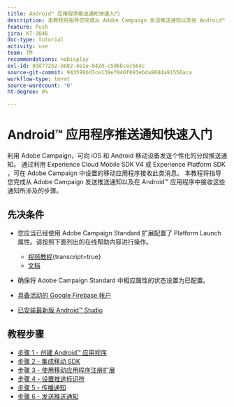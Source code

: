 ```yaml
---
title: Android™ 应用程序推送通知快速入门
description: 本教程将指导您完成从 Adobe Campaign 发送推送通知以及在 Android™ 应用程序中接收这些通知所涉及的步骤。
feature: Push
jira: KT-3846
doc-type: tutorial
activity: use
team: TM
recommendations: noDisplay
exl-id: 8dd772b2-b082-4e1e-842d-c5d6bcec564c
source-git-commit: 943599bd7ce139ef846f093ebda9084a91550aca
workflow-type: tm+mt
source-wordcount: '0'
ht-degree: 0%

---
```


# Android™ 应用程序推送通知快速入门

利用 Adobe Campaign，可向 iOS 和 Android 移动设备发送个性化的分段推送通知。
通过利用 Experience Cloud Mobile SDK V4 或 Experience Platform SDK ，可在 Adobe Campaign 中设置的移动应用程序接收此类消息。
本教程将指导您完成从 Adobe Campaign 发送推送通知以及在 Android™ 应用程序中接收这些通知所涉及的步骤。

## 先决条件

* 您应当已经使用 Adobe Campaign Standard 扩展配置了 Platform Launch 属性。请按照下面列出的在线帮助内容进行操作。
   * [视频教程](https://video.tv.adobe.com/v/26224?learn=on){transcript=true}
   * [文档](https://experienceleague.adobe.com/docs/campaign-standard-learn/tutorials/communication-channels/mobile/configure-mobile-apps-using-aep-sdk.html?lang=zh-Hans)

* 确保将 Adobe Campaign Standard 中相应属性的状态设置为已配置。
* [具备活动的 Google Firebase 帐户](https://firebase.google.com)
* [已安装最新版 Android™ Studio](https://developer.android.com/studio)

## 教程步骤

* [步骤 1 - 创建 Android™ 应用程序](/help/tutorial-push-notifications-android/create-android-app.md)
* [步骤 2 - 集成移动 SDK](/help/tutorial-push-notifications-android/integrating-with-mobile-sdk.md)
* [步骤 3 - 使用移动应用程序注册扩展](/help/tutorial-push-notifications-android/register-mobile-extensions.md)
* [步骤 4 - 设置推送标识符](/help/tutorial-push-notifications-android/set-push-identifier.md)
* [步骤 5 - 传播通知](/help/tutorial-push-notifications-android/propagate-notification.md)
* [步骤 6 - 发送推送通知](/help/tutorial-push-notifications-android/send-push-notification.md)
